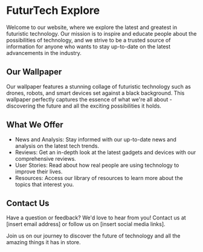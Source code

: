<!--font:Montserrat-->

# FuturTech Explore

Welcome to our website, where we explore the latest and greatest in futuristic technology. Our mission is to inspire and educate people about the possibilities of technology, and we strive to be a trusted source of information for anyone who wants to stay up-to-date on the latest advancements in the industry.

## Our Wallpaper

Our wallpaper features a stunning collage of futuristic technology such as drones, robots, and smart devices set against a black background. This wallpaper perfectly captures the essence of what we're all about - discovering the future and all the exciting possibilities it holds.

## What We Offer

- News and Analysis: Stay informed with our up-to-date news and analysis on the latest tech trends.
- Reviews: Get an in-depth look at the latest gadgets and devices with our comprehensive reviews.
- User Stories: Read about how real people are using technology to improve their lives.
- Resources: Access our library of resources to learn more about the topics that interest you.

## Contact Us

Have a question or feedback? We'd love to hear from you! Contact us at [insert email address] or follow us on [insert social media links].

Join us on our journey to discover the future of technology and all the amazing things it has in store.

<!--

Write me content for website with wallpaper which alt text is:

"A wallpaper featuring a collage of futuristic technology such as drones, robots, and smart devices, set against a black background."

The name/title of the page should not be 1:1 copy of the alt text but rather a real content of the website which is using this wallpaper.

- Use markdown format 
- Start with heading
- Heading should be short and concise
- The content should look like a real website 
- The website should not be about the wallpaper, wallpaper is just a related background
- Heading should be contain work "wallpaper" or "background"
- Include real sections like references, contact, user stories, etc. use things relevant to the page purpose.
- Feel free to use structure like headings, bullets, numbering, blockquotes, paragraphs, horizontal lines, etc.
- You can use formatting like bold or _italic_
- You can include UTF-8 emojis
- Links should be only #hash anchors (and you can refer to the document itself)
- Do not include images


---


# Future Tech: Embracing the Advancements of Tomorrow

Welcome to Future Tech, where we explore the latest and greatest in technology. Our website is dedicated to showcasing the most innovative products and services that are shaping our world.

## Our Wallpaper

Our wallpaper features a stunning collage of futuristic technology such as drones, robots, and smart devices set against a black background. This wallpaper perfectly captures the essence of what we're all about - embracing the advancements of tomorrow.

## Who We Are

At Future Tech, we believe that technology has the power to change the world for the better. Our team of experts is passionate about exploring the latest trends and innovations in tech and sharing them with you.

## Our Mission

Our mission is to inspire and educate people about the possibilities of technology. We strive to be a trusted source of information for anyone who wants to stay up-to-date on the latest advancements in the industry.

## What We Offer

- News and Analysis: Stay informed with our up-to-date news and analysis on the latest tech trends.
- Reviews: Get an in-depth look at the latest gadgets and devices with our comprehensive reviews.
- User Stories: Read about how real people are using technology to improve their lives.
- References: Access our library of resources to learn more about the topics that interest you.

## Contact Us

Have a question or feedback? We'd love to hear from you! Contact us at [insert email address] or follow us on [insert social media links].

Join us on our journey to discover the future of technology.


---


Heading is too long, rewrite whole content.


---


# Embrace the Future: Discover the Latest in Tech

Welcome to our website dedicated to exploring the latest and greatest in technology. Our mission is to inspire and educate people about the possibilities of technology, and we strive to be a trusted source of information for anyone who wants to stay up-to-date on the latest advancements in the industry.

## Our Wallpaper

Our wallpaper features a stunning collage of futuristic technology such as drones, robots, and smart devices set against a black background. This wallpaper perfectly captures the essence of what we're all about - embracing the future and all the exciting possibilities it holds.

## What We Offer

- News and Analysis: Stay informed with our up-to-date news and analysis on the latest tech trends.
- Reviews: Get an in-depth look at the latest gadgets and devices with our comprehensive reviews.
- User Stories: Read about how real people are using technology to improve their lives.
- References: Access our library of resources to learn more about the topics that interest you.

## Contact Us

Have a question or feedback? We'd love to hear from you! Contact us at [insert email address] or follow us on [insert social media links].

Join us on our journey to discover the future of technology and all the amazing things it has in store.


---


Heading is too long, rewrite whole content.


---


# Tech Forward: Discover the Latest in Futuristic Innovations

Welcome to our website, dedicated to exploring the latest and greatest in futuristic technology. Our mission is to inspire and educate people about the possibilities of technology, and we strive to be a trusted source of information for anyone who wants to stay up-to-date on the latest advancements in the industry.

## Our Wallpaper

Our wallpaper features a stunning collage of futuristic technology such as drones, robots, and smart devices set against a black background. This wallpaper perfectly captures the essence of what we're all about - embracing the future and all the exciting possibilities it holds.

## What We Offer

- News and Analysis: Stay informed with our up-to-date news and analysis on the latest tech trends.
- Reviews: Get an in-depth look at the latest gadgets and devices with our comprehensive reviews.
- User Stories: Read about how real people are using technology to improve their lives.
- Resources: Access our library of resources to learn more about the topics that interest you.

## Contact Us

Have a question or feedback? We'd love to hear from you! Contact us at [insert email address] or follow us on [insert social media links].

Join us on our journey to discover the latest and greatest in futuristic innovations and all the amazing things they have in store.


---


Heading is too long, rewrite whole content.


---


# Discover the Future: Exploring the Latest in Futuristic Technology

Welcome to our website, where we explore the latest and greatest in futuristic technology. Our mission is to inspire and educate people about the possibilities of technology, and we strive to be a trusted source of information for anyone who wants to stay up-to-date on the latest advancements in the industry.

## Our Wallpaper

Our wallpaper features a stunning collage of futuristic technology such as drones, robots, and smart devices set against a black background. This wallpaper perfectly captures the essence of what we're all about - discovering the future and all the exciting possibilities it holds.

## What We Offer

- News and Analysis: Stay informed with our up-to-date news and analysis on the latest tech trends.
- Reviews: Get an in-depth look at the latest gadgets and devices with our comprehensive reviews.
- User Stories: Read about how real people are using technology to improve their lives.
- Resources: Access our library of resources to learn more about the topics that interest you.

## Contact Us

Have a question or feedback? We'd love to hear from you! Contact us at [insert email address] or follow us on [insert social media links].

Join us on our journey to discover the future of technology and all the amazing things it has in store.


---


Write me a Google font which is best fitting for the website.

Pick from the list:
- Alegreya
- Barlow Condensed
- Great Vibes
- Orbitron
- Lobster
- Lato
- Inter
- Futura
- Montserrat
- Roboto
- Open Sans
- Poppins
- Raleway
- Exo 2
- IBM Plex Sans
- Dancing Script
- Playfair Display


Write just the font name nothing else.


---


Montserrat

-->

